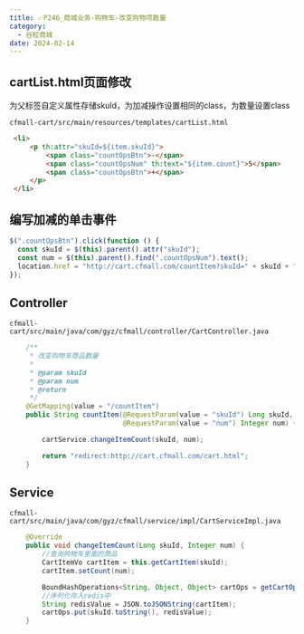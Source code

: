 ```yaml
---
title: ✅P246_商城业务-购物车-改变购物项数量
category:
  - 谷粒商城
date: 2024-02-14
---
```


<!-- more -->

## cartList.html页面修改

为父标签自定义属性存储skuId，为加减操作设置相同的class，为数量设置class

`cfmall-cart/src/main/resources/templates/cartList.html`
```html
 <li>
     <p th:attr="skuId=${item.skuId}">
         <span class="countOpsBtn">-</span>
         <span class="countOpsNum" th:text="${item.count}">5</span>
         <span class="countOpsBtn">+</span>
     </p>
 </li>
```

## 编写加减的单击事件

```javascript
$(".countOpsBtn").click(function () {
  const skuId = $(this).parent().attr("skuId");
  const num = $(this).parent().find(".countOpsNum").text();
  location.href = "http://cart.cfmall.com/countItem?skuId=" + skuId + "&num=" + num;
});
```

## Controller

`cfmall-cart/src/main/java/com/gyz/cfmall/controller/CartController.java`

```java
    /**
     * 改变购物车商品数量
     *
     * @param skuId
     * @param num
     * @return
     */
    @GetMapping(value = "/countItem")
    public String countItem(@RequestParam(value = "skuId") Long skuId,
                            @RequestParam(value = "num") Integer num) {

        cartService.changeItemCount(skuId, num);

        return "redirect:http://cart.cfmall.com/cart.html";
    }
```

## Service

`cfmall-cart/src/main/java/com/gyz/cfmall/service/impl/CartServiceImpl.java`
```java
    @Override
    public void changeItemCount(Long skuId, Integer num) {
        //查询购物车里面的商品
        CartItemVo cartItem = this.getCartItem(skuId);
        cartItem.setCount(num);

        BoundHashOperations<String, Object, Object> cartOps = getCartOpts();
        //序列化存入redis中
        String redisValue = JSON.toJSONString(cartItem);
        cartOps.put(skuId.toString(), redisValue);
    }
```
